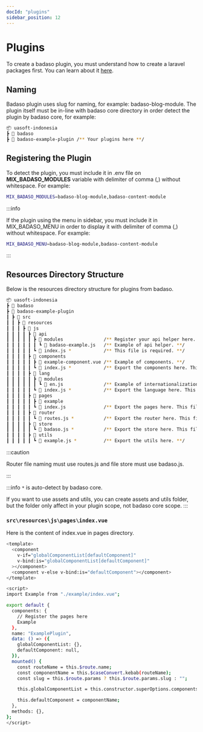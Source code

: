 ```yaml
---
docId: "plugins"
sidebar_position: 12
---
```


# Plugins

To create a badaso plugin, you must understand how to create a laravel packages first. You can learn about it [here](https://laravelpackage.com/).

## Naming

Badaso plugin uses slug for naming, for example: badaso-blog-module. The plugin itself must be in-line with badaso core directory in order detect the plugin by badaso core, for example:


```bash
📦 uasoft-indonesia
┣ 📂 badaso
┣ 📂 badaso-example-plugin /** Your plugins here **/
```

## Registering the Plugin

To detect the plugin, you must include it in .env file on **MIX_BADASO_MODULES** variable with delimiter of comma (,) without whitespace. For example:

```bash
MIX_BADASO_MODULES=badaso-blog-module,badaso-content-module
```

:::info

If the plugin using the menu in sidebar, you must include it in MIX_BADASO_MENU in order to display it with delimiter of comma (,) without whitespace. For example:

```bash
MIX_BADASO_MENU=badaso-blog-module,badaso-content-module
```

:::

## Resources Directory Structure

Below is the resources directory structure for plugins from badaso.

```bash
📦 uasoft-indonesia
┣ 📂 badaso
┣ 📂 badaso-example-plugin
┃ ┣ 📂 src
┃ ┃ ┣ 📂 resources
┃ ┃ ┃ ┣ 📂 js
┃ ┃ ┃ ┃ ┣ 📂 api
┃ ┃ ┃ ┃ ┃ ┣ 📂 modules               /** Register your api helper here. **/
┃ ┃ ┃ ┃ ┃ ┃ ┗ 📜 badaso-example.js   /** Example of api helper. **/
┃ ┃ ┃ ┃ ┃ ┗ 📜 index.js *            /** This file is required. **/
┃ ┃ ┃ ┃ ┣ 📂 components
┃ ┃ ┃ ┃ ┃ ┣ 📜 example-component.vue /** Example of components. **/
┃ ┃ ┃ ┃ ┃ ┗ 📜 index.js *            /** Export the components here. This file is required. **/
┃ ┃ ┃ ┃ ┣ 📂 lang
┃ ┃ ┃ ┃ ┃ ┣ 📂 modules
┃ ┃ ┃ ┃ ┃ ┃ ┗ 📜 en.js               /** Example of internationalization **/
┃ ┃ ┃ ┃ ┃ ┗ 📜 index.js *            /** Export the language here. This file is required. **/
┃ ┃ ┃ ┃ ┣ 📂 pages
┃ ┃ ┃ ┃ ┃ ┣ 📂 example
┃ ┃ ┃ ┃ ┃ ┗ 📜 index.js              /** Export the pages here. This file is required. **/
┃ ┃ ┃ ┃ ┣ 📂 router
┃ ┃ ┃ ┃ ┃ ┗ 📜 routes.js *           /** Export the router here. This file is required. **/
┃ ┃ ┃ ┃ ┣ 📂 store
┃ ┃ ┃ ┃ ┃ ┗ 📜 badaso.js *           /** Export the store here. This file is required. **/
┃ ┃ ┃ ┃ ┣ 📂 utils
┃ ┃ ┃ ┃ ┃ ┗ 📜 example.js *          /** Export the utils here. **/
```

:::caution

Router file naming must use routes.js and file store must use badaso.js.

:::

:::info
`*` is auto-detect by badaso core.

If you want to use assets and utils, you can create assets and utils folder, but the folder only affect in your plugin scope, not badaso core scope.
:::

### `src\resources\js\pages\index.vue`

Here is the content of index.vue in pages directory.

```bash
<template>
  <component
    v-if="globalComponentList[defaultComponent]"
    v-bind:is="globalComponentList[defaultComponent]"
  ></component>
  <component v-else v-bind:is="defaultComponent"></component>
</template>

<script>
import Example from "./example/index.vue";

export default {
  components: {
    // Register the pages here
    Example
  },
  name: "ExamplePlugin",
  data: () => ({
    globalComponentList: {},
    defaultComponent: null,
  }),
  mounted() {
    const routeName = this.$route.name;
    const componentName = this.$caseConvert.kebab(routeName);
    const slug = this.$route.params ? this.$route.params.slug : "";

    this.globalComponentList = this.constructor.superOptions.components;

    this.defaultComponent = componentName;
  },
  methods: {},
};
</script>
```
